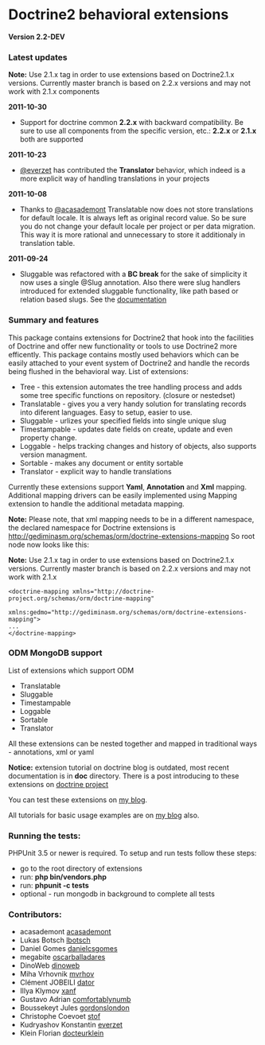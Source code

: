# Doctrine2 behavioral extensions

**Version 2.2-DEV**

### Latest updates

**Note:** Use 2.1.x tag in order to use extensions based on Doctrine2.1.x versions. Currently
master branch is based on 2.2.x versions and may not work with 2.1.x components

**2011-10-30**

- Support for doctrine common **2.2.x** with backward compatibility. Be sure to use all components
from the specific version, etc.: **2.2.x** or **2.1.x** both are supported

**2011-10-23**

- [@everzet](https://github.com/everzet) has contributed the **Translator** behavior, which indeed
is a more explicit way of handling translations in your projects

**2011-10-08**

- Thanks to [@acasademont](https://github.com/acasademont) Translatable now does not store translations for default locale. It is always left as original record value.
So be sure you do not change your default locale per project or per data migration. This way
it is more rational and unnecessary to store it additionaly in translation table.

**2011-09-24**

- Sluggable was refactored with a **BC break** for the sake of simplicity it now uses a single @Slug annotation.
Also there were slug handlers introduced for extended sluggable functionality, like path based
or relation based slugs. See the [documentation](https://github.com/l3pp4rd/DoctrineExtensions/blob/master/doc/sluggable.md)

### Summary and features

This package contains extensions for Doctrine2 that hook into the facilities of Doctrine and
offer new functionality or tools to use Doctrine2 more efficently. This package contains mostly
used behaviors which can be easily attached to your event system of Doctrine2 and handle the
records being flushed in the behavioral way. List of extensions:

- Tree - this extension automates the tree handling process and adds some tree specific functions on repository. (closure or nestedset)
- Translatable - gives you a very handy solution for translating records into diferent languages. Easy to setup, easier to use.
- Sluggable - urlizes your specified fields into single unique slug
- Timestampable - updates date fields on create, update and even property change.
- Loggable - helps tracking changes and history of objects, also supports version managment.
- Sortable - makes any document or entity sortable
- Translator - explicit way to handle translations

Currently these extensions support **Yaml**, **Annotation**  and **Xml** mapping. Additional mapping drivers
can be easily implemented using Mapping extension to handle the additional metadata mapping.

**Note:** Please note, that xml mapping needs to be in a different namespace, the declared namespace for
Doctrine extensions is http://gediminasm.org/schemas/orm/doctrine-extensions-mapping
So root node now looks like this:

**Note:** Use 2.1.x tag in order to use extensions based on Doctrine2.1.x versions. Currently
master branch is based on 2.2.x versions and may not work with 2.1.x

```
<doctrine-mapping xmlns="http://doctrine-project.org/schemas/orm/doctrine-mapping"
                 xmlns:gedmo="http://gediminasm.org/schemas/orm/doctrine-extensions-mapping">
...
</doctrine-mapping>
```

### ODM MongoDB support

List of extensions which support ODM

- Translatable
- Sluggable
- Timestampable
- Loggable
- Sortable
- Translator

All these extensions can be nested together and mapped in traditional ways - annotations,
xml or yaml

**Notice:** extension tutorial on doctrine blog is outdated, most recent documentation is in **doc** directory.
There is a post introducing to these extensions on [doctrine project](http://www.doctrine-project.org/blog/doctrine2-behavioral-extensions "Doctrine2 behavior extensions")

You can test these extensions on [my blog](http://gediminasm.org/test/ "Test doctrine behavior extensions").

All tutorials for basic usage examples are on [my blog](http://gediminasm.org "Tutorials for extensions") also.

### Running the tests:

PHPUnit 3.5 or newer is required.
To setup and run tests follow these steps:

- go to the root directory of extensions
- run: **php bin/vendors.php**
- run: **phpunit -c tests**
- optional - run mongodb in background to complete all tests

### Contributors:

- acasademont [acasademont](https://github.com/acasademont)
- Lukas Botsch [lbotsch](http://github.com/lbotsch)
- Daniel Gomes [danielcsgomes](http://github.com/danielcsgomes)
- megabite [oscarballadares](http://github.com/oscarballadares)
- DinoWeb [dinoweb](http://github.com/dinoweb)
- Miha Vrhovnik [mvrhov](http://github.com/mvrhov)
- Clément JOBEILI [dator](http://github.com/dator)
- Illya Klymov [xanf](http://github.com/xanf)
- Gustavo Adrian [comfortablynumb](http://github.com/comfortablynumb)
- Boussekeyt Jules [gordonslondon](http://github.com/gordonslondon)
- Christophe Coevoet [stof](http://github.com/stof)
- Kudryashov Konstantin [everzet](http://github.com/everzet)
- Klein Florian [docteurklein](http://github.com/docteurklein)
